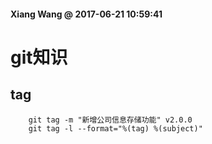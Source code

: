 #### Xiang Wang @ 2017-06-21 10:59:41

# git知识


## tag
```
    git tag -m "新增公司信息存储功能" v2.0.0
    git tag -l --format="%(tag) %(subject)"
```
